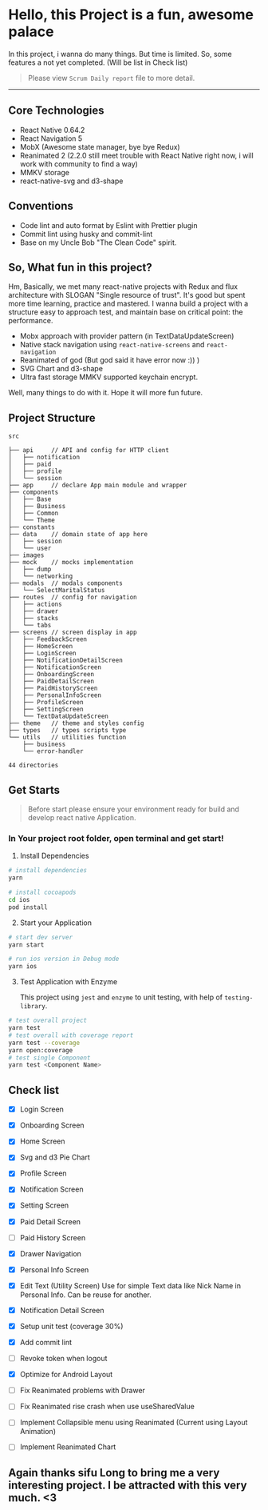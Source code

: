 # Hello, this Project is a fun, awesome palace


In this project, i wanna do many things. But time is limited. So, some features a not yet completed. (Will be list in Check list)

> Please view `Scrum Daily report` file to more detail.


-----

## Core Technologies
- React Native 0.64.2
- React Navigation 5
- MobX (Awesome state manager, bye bye Redux)
- Reanimated 2 (2.2.0 still meet trouble with React Native right now, i will work with community to find a way)
- MMKV storage
- react-native-svg and d3-shape

## Conventions
- Code lint and auto format by Eslint with Prettier plugin
- Commit lint using husky and commit-lint
- Base on my Uncle Bob "The Clean Code" spirit.


## So, What fun in this project?


Hm, Basically, we met many react-native projects with Redux and flux architecture with SLOGAN "Single resource of trust". It's good but spent more time learning, practice and mastered. I wanna build a project with a structure easy to approach test, and maintain base on critical point: the performance.

- Mobx approach with provider pattern (in TextDataUpdateScreen)
- Native stack navigation using `react-native-screens` and `react-navigation`
- Reanimated of god (But god said it have error now  :)) )
- SVG Chart and d3-shape
- Ultra fast storage MMKV supported keychain encrypt.

Well, many things to do with it. Hope it will more fun future.


## Project Structure

```
src

├── api     // API and config for HTTP client
│   ├── notification
│   ├── paid
│   ├── profile
│   └── session
├── app     // declare App main module and wrapper
├── components
│   ├── Base
│   ├── Business
│   ├── Common
│   └── Theme
├── constants
├── data    // domain state of app here
│   ├── session
│   └── user
├── images
├── mock    // mocks implementation
│   ├── dump
│   └── networking
├── modals  // modals components
│   └── SelectMaritalStatus
├── routes  // config for navigation
│   ├── actions
│   ├── drawer
│   ├── stacks
│   └── tabs
├── screens // screen display in app
│   ├── FeedbackScreen
│   ├── HomeScreen
│   ├── LoginScreen
│   ├── NotificationDetailScreen
│   ├── NotificationScreen
│   ├── OnboardingScreen
│   ├── PaidDetailScreen
│   ├── PaidHistoryScreen
│   ├── PersonalInfoScreen
│   ├── ProfileScreen
│   ├── SettingScreen
│   └── TextDataUpdateScreen
├── theme   // theme and styles config
├── types   // types scripts type
└── utils   // utilities function
    ├── business
    └── error-handler

44 directories
```

## Get Starts


> Before start please ensure your environment ready for build and develop react native Application.
>


### In Your project root folder, open terminal and get start!

1. Install Dependencies
```bash
# install dependencies
yarn

# install cocoapods
cd ios
pod install
```

2. Start your Application
```bash
# start dev server
yarn start

# run ios version in Debug mode
yarn ios
```

3. Test Application with Enzyme

    This project using `jest` and `enzyme` to unit testing, with help of `testing-library`.
```bash
# test overall project
yarn test
# test overall with coverage report
yarn test --coverage
yarn open:coverage
# test single Component
yarn test <Component Name>
```

## Check list

- [x] Login Screen
- [x] Onboarding Screen
- [x] Home Screen
- [x] Svg and d3 Pie Chart
- [x] Profile Screen
- [x] Notification Screen
- [x] Setting Screen
- [x] Paid Detail Screen
- [ ] Paid History Screen
- [x] Drawer Navigation
- [x] Personal Info Screen
- [x] Edit Text (Utility Screen) Use for simple Text data like Nick Name in Personal Info. Can be reuse for another.
- [x] Notification Detail Screen
- [x] Setup unit test (coverage 30%)
- [x] Add commit lint
- [ ] Revoke token when logout
- [x] Optimize for Android Layout
- [ ] Fix Reanimated problems with Drawer
- [ ] Fix Reanimated rise crash when use useSharedValue
- [ ] Implement Collapsible menu using Reanimated (Current using Layout Animation)
- [ ] Implement Reanimated Chart


## Again thanks sifu Long to bring me a very interesting project. I be attracted with this very much. <3

